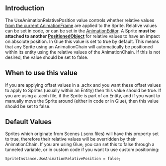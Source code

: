 ## Introduction

The UseAnimationRelativePosition value controls whether relative values [from the current AnimationFrame](/frb/docs/index.php?title=FlatRedBall.Graphics.Animation.AnimationFrame.RelativeX.md "FlatRedBall.Graphics.Animation.AnimationFrame.RelativeX") are applied to the Sprite. Relative values can be set in code, or can be set in the [AnimationEditor](/frb/docs/index.php?title=AnimationEditor.md "AnimationEditor"). A Sprite **must be attached to another [PositionedObject](/frb/docs/index.php?title=FlatRedBall.PositionedObject.md "FlatRedBall.PositionedObject")** for relative values to have an impact on absolute position. In Glue this value is set to true by default. This means that any Sprite using an AnimationChain will automatically be positioned within its entity using the relative values of the AnimationChain. If this is not desired, the value should be set to false.

## When to use this value

If you are applying offset values in a .achx and you want these offset values to apply to Sprites (usually within an Entity) then this value should be true. If you are using a .acxh file, if the Sprite is part of an Entity, and if you want to manually move the Sprite around (either in code or in Glue), then this value should be set to false.

## Default Values

Sprites which originate from Scenes (.scnx files) will have this property set to true, therefore their relative values will be overridden by their AnimationChain. If you are using Glue, you can set this to false through a tunneled variable, or in custom code if you want to use custom positioning:

    SpriteInstance.UseAnimationRelativePosition = false;
